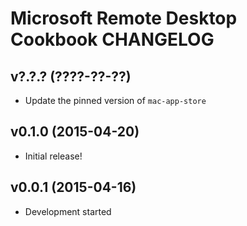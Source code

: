 Microsoft Remote Desktop Cookbook CHANGELOG
===========================================

v?.?.? (????-??-??)
-------------------
- Update the pinned version of `mac-app-store`

v0.1.0 (2015-04-20)
-------------------
- Initial release!

v0.0.1 (2015-04-16)
-------------------
- Development started

